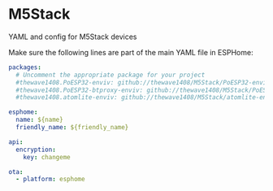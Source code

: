 # M5Stack
YAML and config for M5Stack devices


Make sure the following lines are part of the main YAML file in ESPHome:

```yaml
packages:
  # Uncomment the appropriate package for your project
  #thewave1408.PoESP32-enviv: github://thewave1408/M5Stack/PoESP32-enviv.yaml@latest
  #thewave1408.PoESP32-btproxy-enviv: github://thewave1408/M5Stack/PoESP32-btproxy-enviv.yaml@latest
  #thewave1408.atomlite-enviv: github://thewave1408/M5Stack/atomlite-enviv.yaml@latest

esphome:
  name: ${name}
  friendly_name: ${friendly_name}

api:
  encryption:
    key: changeme

ota:
  - platform: esphome

```
